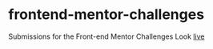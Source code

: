 # frontend-mentor-challenges
Submissions for the Front-end Mentor Challenges 
Look [live](https://determined-bardeen-970f50.netlify.com)
